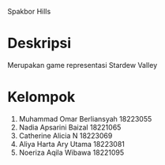 Spakbor Hills

# Deskripsi
Merupakan game representasi Stardew Valley

# Kelompok
1. Muhammad Omar Berliansyah	18223055
2. Nadia Apsarini Baizal			18221065
3. Catherine Alicia N			18223069
4. Aliya Harta Ary Utama		18223081
4. Noeriza Aqila Wibawa		18221095
